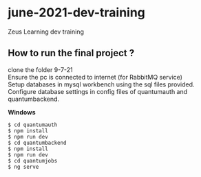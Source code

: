 # june-2021-dev-training
Zeus Learning dev training



## How to run the final project ?

clone the folder 9-7-21 <br/>
Ensure the pc is connected to internet (for RabbitMQ service) <br/>
Setup databases in mysql workbench using the sql files provided. <br/>
Configure database settings in config files of quantumauth and quantumbackend. <br/>

**Windows**<br />
```
$ cd quantumauth
$ npm install
$ npm run dev
$ cd quantumbackend
$ npm install
$ npm run dev
$ cd quantumjobs
$ ng serve
```
